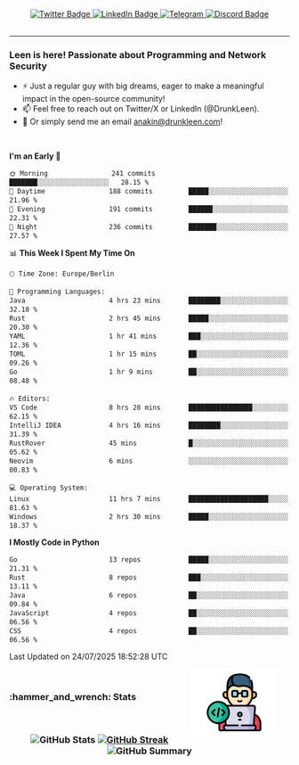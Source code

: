 <div id="badges" align="center">
  <a href="https://twitter.com/DrunkLeen">
    <img src="https://img.shields.io/badge/Twitter-blue?style=for-the-badge&logo=twitter&logoColor=white" alt="Twitter Badge"/>
  </a>
  <a href="https://www.instagram.com/reza.df.x">  
    <img src="https://img.shields.io/badge/LinkedIn-skyblue?style=for-the-badge&logo=LinkedIn&logoColor=black" alt="LinkedIn Badge"/>
  </a>
  <a href="http://telegram.me/rezadfx">
    <img src="https://img.shields.io/badge/Telegram-white?style=for-the-badge&logo=telegram&logoColor=blue" alt=Telegram Badge"/>
  </a>
  <a href="https://discord.com/users/DrunkLeen">
    <img src="https://img.shields.io/badge/Discord-gray?style=for-the-badge&logo=discord&logoColor=white" alt="Discord Badge"/>
  </a>
  <br>
  <img src="https://komarev.com/ghpvc/?username=drunkleen&style=flat-square&color=red" alt=""/>
</div>


---



### Leen is here! Passionate about Programming and Network Security

-	:zap: Just a regular guy with big dreams, eager to make a meaningful impact in the open-source community!
-	:mailbox: Feel free to reach out on Twitter/X or LinkedIn (@DrunkLeen).
-	:email: Or simply send me an email [anakin@drunkleen.com](mailto:anakin@drunkleen.com)!



<br>

<!-- <details>
<summary><b>:gear: &nbsp;Git statistics</b></summary>
<br>

[![Top Langs](https://github-readme-stats.vercel.app/api/top-langs/?username=drunkleen&layout=compact&theme=github_dark#gh-dark-mode-only)](https://github.com/drunkleen/github-readme-stats)
[![Top Langs](https://github-readme-stats.vercel.app/api/top-langs/?username=drunkleen&layout=compact&theme=vue#gh-light-mode-only)](https://github.com/drunkleen/github-readme-stats)
[![DrunkLeen's GitHub stats-Dark](https://github-readme-stats.vercel.app/api?username=drunkleen&show_icons=true&theme=github_dark#gh-dark-mode-only)](https://github.com/drunkleen/)
[![DrunkLeen's GitHub stats-Light](https://github-readme-stats.vercel.app/api?username=drunkleen&show_icons=true&theme=vue#gh-light-mode-only)](https://github.com/drunkleen/github-readme-stats)
[![willianrod's wakatime stats](https://github-readme-stats.vercel.app/api/wakatime?username=drunkleen&theme=github_dark#gh-dark-mode-only)](https://github.com/drunkleen/github-readme-stats)
[![willianrod's wakatime stats](https://github-readme-stats.vercel.app/api/wakatime?username=drunkleen&layout=compact&theme=vue#gh-light-mode-only)](https://github.com/drunkleen/github-readme-stats)

</details> -->


<!--START_SECTION:waka-->
**I'm an Early 🐤** 

```text
🌞 Morning                241 commits         ███████░░░░░░░░░░░░░░░░░░   28.15 % 
🌆 Daytime                188 commits         █████░░░░░░░░░░░░░░░░░░░░   21.96 % 
🌃 Evening                191 commits         ██████░░░░░░░░░░░░░░░░░░░   22.31 % 
🌙 Night                  236 commits         ███████░░░░░░░░░░░░░░░░░░   27.57 % 
```


📊 **This Week I Spent My Time On** 

```text
🕑︎ Time Zone: Europe/Berlin

💬 Programming Languages: 
Java                     4 hrs 23 mins       ████████░░░░░░░░░░░░░░░░░   32.18 % 
Rust                     2 hrs 45 mins       █████░░░░░░░░░░░░░░░░░░░░   20.30 % 
YAML                     1 hr 41 mins        ███░░░░░░░░░░░░░░░░░░░░░░   12.36 % 
TOML                     1 hr 15 mins        ██░░░░░░░░░░░░░░░░░░░░░░░   09.26 % 
Go                       1 hr 9 mins         ██░░░░░░░░░░░░░░░░░░░░░░░   08.48 % 

🔥 Editors: 
VS Code                  8 hrs 28 mins       ████████████████░░░░░░░░░   62.15 % 
IntelliJ IDEA            4 hrs 16 mins       ████████░░░░░░░░░░░░░░░░░   31.39 % 
RustRover                45 mins             █░░░░░░░░░░░░░░░░░░░░░░░░   05.62 % 
Neovim                   6 mins              ░░░░░░░░░░░░░░░░░░░░░░░░░   00.83 % 

💻 Operating System: 
Linux                    11 hrs 7 mins       ████████████████████░░░░░   81.63 % 
Windows                  2 hrs 30 mins       █████░░░░░░░░░░░░░░░░░░░░   18.37 % 
```

**I Mostly Code in Python** 

```text
Go                       13 repos            █████░░░░░░░░░░░░░░░░░░░░   21.31 % 
Rust                     8 repos             ███░░░░░░░░░░░░░░░░░░░░░░   13.11 % 
Java                     6 repos             ██░░░░░░░░░░░░░░░░░░░░░░░   09.84 % 
JavaScript               4 repos             ██░░░░░░░░░░░░░░░░░░░░░░░   06.56 % 
CSS                      4 repos             ██░░░░░░░░░░░░░░░░░░░░░░░   06.56 % 
```




 Last Updated on 24/07/2025 18:52:28 UTC
<!--END_SECTION:waka-->

<img align='right' height='120' style="margin-right:20px" src='assets/img/programmer.png' alt='Programmer'>


<p align="center">
<br>
<summary><h3><b>:hammer_and_wrench: Stats</b></h3></summary>
<br>

<h3 align="center">
  
![GitHub Stats](http://github-profile-summary-cards.vercel.app/api/cards/stats?username=drunkleen&theme=tokyonight) [![GitHub Streak](https://github-readme-streak-stats.herokuapp.com?user=drunkleen&theme=tokyonight&hide_border=true&date_format=j%20M%5B%20Y%5D&card_width=480)](https://git.io/streak-stats)
![GitHub Summary](http://github-profile-summary-cards.vercel.app/api/cards/profile-details?username=drunkleen&theme=tokyonight)

</h3>
